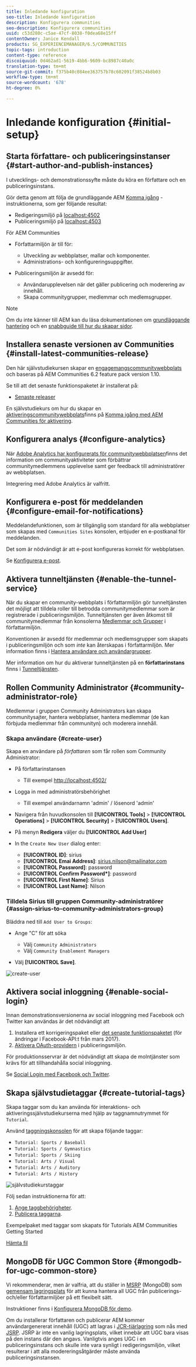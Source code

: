 ```yaml
---
title: Inledande konfiguration
seo-title: Inledande konfiguration
description: Konfigurera communities
seo-description: Konfigurera communities
uuid: c53d280c-c5ae-47cf-8038-f0dea68e15ff
contentOwner: Janice Kendall
products: SG_EXPERIENCEMANAGER/6.5/COMMUNITIES
topic-tags: introduction
content-type: reference
discoiquuid: 0d462ad1-5619-4bb6-9609-bc8987c40a0c
translation-type: tm+mt
source-git-commit: f375b40c084ee363757b78c602091f38524b8b03
workflow-type: tm+mt
source-wordcount: '678'
ht-degree: 0%

---
```



# Inledande konfiguration {#initial-setup}

## Starta författare- och publiceringsinstanser {#start-author-and-publish-instances}

I utvecklings- och demonstrationssyfte måste du köra en författare och en publiceringsinstans.

Gör detta genom att följa de grundläggande AEM [Komma igång](../../help/sites-deploying/deploy.md#getting-started) -instruktionerna, som ger följande resultat:

* Redigeringsmiljö på [localhost:4502](http://localhost:4502/)
* Publiceringsmiljö på [localhost:4503](http://localhost:4503/)

För AEM Communities

* Författarmiljön är till för:

   * Utveckling av webbplatser, mallar och komponenter.
   * Administrations- och konfigureringsuppgifter.

* Publiceringsmiljön är avsedd för:

   * Användarupplevelsen när det gäller publicering och moderering av innehåll.
   * Skapa communitygrupper, medlemmar och medlemsgrupper.

>[!NOTE]
>
>Om du inte känner till AEM kan du läsa dokumentationen om [grundläggande hantering](../../help/sites-authoring/basic-handling.md) och en [snabbguide till hur du skapar sidor](../../help/sites-authoring/qg-page-authoring.md).

## Installera senaste versionen av Communities {#install-latest-communities-release}

Den här självstudiekursen skapar en [engagemangscommunitywebbplats](overview.md#engagement-community) och baseras på AEM Communities 6.2 feature pack version 1.10.

Se till att det senaste funktionspaketet är installerat på:

* [Senaste releaser](deploy-communities.md#latest-releases)

En självstudiekurs om hur du skapar en [aktiveringscommunitywebbplats](overview.md#enablement-community)finns på [Komma igång med AEM Communities för aktivering](getting-started-enablement.md).

## Konfigurera analys {#configure-analytics}

När [Adobe Analytics har konfigurerats för communitywebbplatsen](analytics.md)finns det information om communityaktiviteter som förbättrar communitymedlemmens upplevelse samt ger feedback till administratörer av webbplatsen.

Integrering med Adobe Analytics är valfritt.

## Konfigurera e-post för meddelanden {#configure-email-for-notifications}

Meddelandefunktionen, som är tillgänglig som standard för alla webbplatser som skapas med `Communities Sites` konsolen, erbjuder en e-postkanal för meddelanden.

Det som är nödvändigt är att e-post konfigureras korrekt för webbplatsen.

Se [Konfigurera e-post](email.md).

## Aktivera tunneltjänsten {#enable-the-tunnel-service}

När du skapar en community-webbplats i författarmiljön gör tunneltjänsten det möjligt att tilldela roller till betrodda communitymedlemmar som är registrerade i publiceringsmiljön. Tunneltjänsten ger även åtkomst till communitymedlemmar från konsolerna [Medlemmar och Grupper](members.md) i författarmiljön.

Konventionen är avsedd för medlemmar och medlemsgrupper som skapats i publiceringsmiljön och som *inte* kan återskapas i författarmiljön. Mer information finns i [Hantera användare och användargrupper](users.md).

Mer information om hur du aktiverar tunneltjänsten på en **författarinstans** finns i [Tunneltjänsten](deploy-communities.md#tunnel-service-on-author).

## Rollen Community Administrator {#community-administrator-role}

Medlemmar i gruppen Community Administrators kan skapa communitysajter, hantera webbplatser, hantera medlemmar (de kan förbjuda medlemmar från communityn) och moderera innehåll.

### Skapa användare {#create-user}

Skapa en användare på *författaren* som får rollen som Community Administrator:

* På författarinstansen

   * Till exempel [http://localhost:4502/](http://localhost:4503/)

* Logga in med administratörsbehörighet

   * Till exempel användarnamn &#39;admin&#39; / lösenord &#39;admin&#39;

* Navigera från huvudkonsolen till **[!UICONTROL Tools]** > **[!UICONTROL Operations]** > **[!UICONTROL Security]** > **[!UICONTROL Users]**.
* På menyn **Redigera** väljer du **[!UICONTROL Add User]**

* In the `Create New User` dialog enter:

   * **[!UICONTROL ID]**: sirius
   * **[!UICONTROL Emai Address]**: sirius.nilson@mailinator.com
   * **[!UICONTROL Password]**: password
   * **[!UICONTROL Confirm Password&ast;]**: password
   * **[!UICONTROL First Name]**: Sirius
   * **[!UICONTROL Last Name]**: Nilson

### Tilldela Sirius till gruppen Community-administratörer {#assign-sirius-to-community-administrators-group}

Bläddra ned till `Add User to Groups`:

* Ange &quot;C&quot; för att söka

   * Välj `Community Administrators`
   * Välj `Community Enablement Managers`

* Välj **[!UICONTROL Save]**.

![create-user](assets/create-user.png)

## Aktivera social inloggning {#enable-social-login}

Innan demonstrationsversionerna av social inloggning med Facebook och Twitter kan användas är det nödvändigt att

1. Installera ett korrigeringspaket eller [det senaste funktionspaketet](deploy-communities.md#latestfeaturepack) (för ändringar i Facebook-API:t från mars 2017).
1. [Aktivera OAuth-providern](social-login.md#adobe-granite-oauth-authentication-handler) i publiceringsmiljön.

För produktionsservrar är det nödvändigt att skapa de molntjänster som krävs för att tillhandahålla social inloggning.

Se [Social Login med Facebook och Twitter](social-login.md).

## Skapa självstudietaggar {#create-tutorial-tags}

Skapa taggar som du kan använda för interaktions- och aktiveringssjälvstudiekurserna med hjälp av taggnamnutrymmet för `Tutorial`.

Använd [taggningskonsolen](../../help/sites-administering/tags.md#tagging-console) för att skapa följande taggar:

* `Tutorial: Sports / Baseball`
* `Tutorial: Sports / Gymnastics`
* `Tutorial: Sports / Skiing`
* `Tutorial: Arts / Visual`
* `Tutorial: Arts / Auditory`
* `Tutorial: Arts / History`

![självstudiekurstaggar](assets/tutorial-tags.png)

Följ sedan instruktionerna för att:

1. [Ange taggbehörigheter](../../help/sites-administering/tags.md#setting-tag-permissions).
1. [Publicera taggarna](../../help/sites-administering/tags.md#publishing-tags).

Exempelpaket med taggar som skapats för Tutorials AEM Communities Getting Started

[Hämta fil](assets/tutorial_tags-v63.zip)

## MongoDB för UGC Common Store {#mongodb-for-ugc-common-store}

Vi rekommenderar, men är valfria, att du ställer in [MSRP](msrp.md) (MongoDB) som [gemensam lagringsplats](working-with-srp.md) för att kunna hantera all UGC från publicerings- och/eller författarmiljöer på ett flexibelt sätt.

Instruktioner finns i [Konfigurera MongoDB för demo](demo-mongo.md).

Om du installerar författaren och publicerar AEM kommer användargenererat innehåll (UGC) att lagras i [JCR-tjärlagring](../../help/sites-deploying/platform.md) som nås med [JSRP](jsrp.md). JSRP är inte en vanlig lagringsplats, vilket innebär att UGC bara visas på den instans där den angavs. Vanligtvis anges UGC i en publiceringsinstans och skulle inte vara synligt i redigeringsmiljön, vilket resulterar i att alla modereringsåtgärder måste använda publiceringsinstansen.
